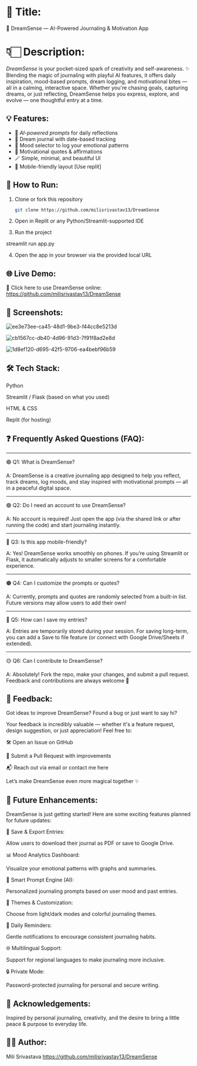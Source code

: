 
# 📌 Title:

🌙 DreamSense — AI-Powered Journaling & Motivation App

# 👇🏻 Description:

*DreamSense* is your pocket-sized spark of creativity and self-awareness. ✨  
Blending the magic of journaling with playful AI features, it offers daily inspiration, mood-based prompts, dream logging, and motivational bites — all in a calming, interactive space. Whether you're chasing goals, capturing dreams, or just reflecting, DreamSense helps you express, explore, and evolve — one thoughtful entry at a time.




## 💡 Features:

- 🧠 *AI-powered prompts* for daily reflections
- 📔 Dream journal with date-based tracking
- 🌈 Mood selector to log your emotional patterns
- 💬 Motivational quotes & affirmations
- 🪄 Simple, minimal, and beautiful UI
- 📱 Mobile-friendly layout [Use replit]

## 🚀 How to Run:

1. Clone or fork this repository  
   ```bash
   git clone https://github.com/milisrivastav13/DreamSense

2. Open in Replit or any Python/Streamlit-supported IDE


3. Run the project

streamlit run app.py


4. Open the app in your browser via the provided local URL

## 🌐 Live Demo:

🔗 Click here to use DreamSense online:
https://github.com/milisrivastav13/DreamSense

## 📸 Screenshots:



![ee3e73ee-ca45-48d1-9be3-f44cc8e5213d](https://github.com/user-attachments/assets/a7ca3ac5-2275-4305-81e1-300385c75c4d)

![cb1567cc-db40-4d96-91d3-7f91f8ad2e8d](https://github.com/user-attachments/assets/8eeb4083-6521-446c-96ae-d8b6d90ff2fb)


![1d8ef120-d695-42f5-9706-ea4bebf96b59](https://github.com/user-attachments/assets/3b5268c4-951d-4fbc-8061-14291d5a5251)



## 🛠️ Tech Stack:

Python

Streamlit / Flask (based on what you used)

HTML & CSS

Replit (for hosting)



## ❓ Frequently Asked Questions (FAQ):


---

🟣 Q1: What is DreamSense?

A: DreamSense is a creative journaling app designed to help you reflect, track dreams, log moods, and stay inspired with motivational prompts — all in a peaceful digital space.


---

🟢 Q2: Do I need an account to use DreamSense?

A: No account is required! Just open the app (via the shared link or after running the code) and start journaling instantly.


---

🔵 Q3: Is this app mobile-friendly?

A: Yes! DreamSense works smoothly on phones. If you’re using Streamlit or Flask, it automatically adjusts to smaller screens for a comfortable experience.


---

🟠 Q4: Can I customize the prompts or quotes?

A: Currently, prompts and quotes are randomly selected from a built-in list. Future versions may allow users to add their own!


---

🔴 Q5: How can I save my entries?

A: Entries are temporarily stored during your session. For saving long-term, you can add a Save to file feature (or connect with Google Drive/Sheets if extended).


---

🟡 Q6: Can I contribute to DreamSense?

A: Absolutely! Fork the repo, make your changes, and submit a pull request. Feedback and contributions are always welcome 💖



## 💬 Feedback:

Got ideas to improve DreamSense? Found a bug or just want to say hi?

Your feedback is incredibly valuable — whether it's a feature request, design suggestion, or just appreciation! Feel free to:

🛠️ Open an Issue on GitHub

🌱 Submit a Pull Request with improvements

📬 Reach out via email or contact me here


Let’s make DreamSense even more magical together ✨

## 🌟 Future Enhancements:

DreamSense is just getting started! Here are some exciting features planned for future updates:

📝 Save & Export Entries:

Allow users to download their journal as PDF or save to Google Drive.

📊 Mood Analytics Dashboard:

Visualize your emotional patterns with graphs and summaries.

🧠 Smart Prompt Engine (AI):

Personalized journaling prompts based on user mood and past entries.

🎨 Themes & Customization:

Choose from light/dark modes and colorful journaling themes.

🔔 Daily Reminders:

Gentle notifications to encourage consistent journaling habits.

🌐 Multilingual Support:

Support for regional languages to make journaling more inclusive.

🔒 Private Mode:

Password-protected journaling for personal and secure writing.


## 🙌 Acknowledgements:

Inspired by personal journaling, creativity, and the desire to bring a little peace & purpose to everyday life.


## 👩‍💻 Author:

Mili Srivastava
https://github.com/milisrivastav13/DreamSense

